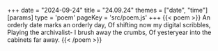+++
date = "2024-09-24"
title = "24.09.24"
themes = ["date", "time"]
[params]
  type = 'poem'
  pageKey = 'src/poem.js'
+++
{{< poem >}}
An orderly date marks an orderly day,
Of shifting now my digital scribbles,
Playing the archivalist-
I brush away the crumbs,
Of yesteryear into the cabinets far away.
{{< /poem >}}